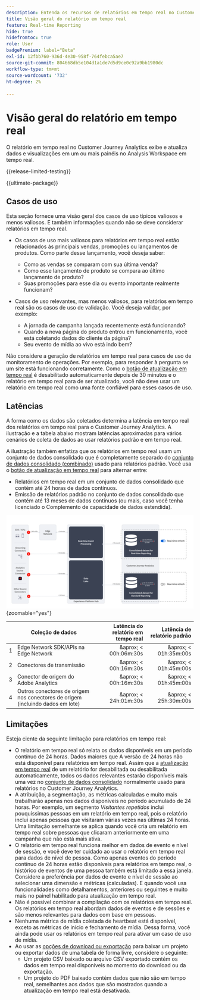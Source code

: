 ```yaml
---
description: Entenda os recursos de relatórios em tempo real no Customer Journey Analytics.
title: Visão geral do relatório em tempo real
feature: Real-time Reporting
hide: true
hidefromtoc: true
role: User
badgePremium: label="Beta"
exl-id: 12fbb760-936d-4e30-958f-764febca5ae7
source-git-commit: 804668db5e104d1a1de7d5d9ce0c92a9bb1980dc
workflow-type: tm+mt
source-wordcount: '732'
ht-degree: 2%

---
```


# Visão geral do relatório em tempo real

O relatório em tempo real no Customer Journey Analytics exibe e atualiza dados e visualizações em um ou mais painéis no Analysis Workspace em tempo real.

{{release-limited-testing}}

{{ultimate-package}}

## Casos de uso

Esta seção fornece uma visão geral dos casos de uso típicos valiosos e menos valiosos. E também informações quando não se deve considerar relatórios em tempo real.

* Os casos de uso mais valiosos para relatórios em tempo real estão relacionados às principais vendas, promoções ou lançamentos de produtos.
Como parte desse lançamento, você deseja saber:

   * Como as vendas se comparam com sua última venda?
   * Como esse lançamento de produto se compara ao último lançamento de produto?
   * Suas promoções para esse dia ou evento importante realmente funcionam?

* Casos de uso relevantes, mas menos valiosos, para relatórios em tempo real são os casos de uso de validação.
Você deseja validar, por exemplo:

   * A jornada de campanha lançada recentemente está funcionando?
   * Quando a nova página do produto entrou em funcionamento, você está coletando dados do cliente da página?
   * Seu evento de mídia ao vivo está indo bem?

Não considere a geração de relatórios em tempo real para casos de uso de monitoramento de operações. Por exemplo, para responder à pergunta se um site está funcionando corretamente. Como o [botão de atualização em tempo real](use-real-time.md) é desabilitado automaticamente depois de 30 minutos e o relatório em tempo real para de ser atualizado, você não deve usar um relatório em tempo real como uma fonte confiável para esses casos de uso.


## Latências

A forma como os dados são coletados determina a latência em tempo real dos relatórios em tempo real para o Customer Journey Analytics. A ilustração e a tabela abaixo mostram latências aproximadas para vários cenários de coleta de dados ao usar relatórios padrão e em tempo real.

A ilustração também enfatiza que os relatórios em tempo real usam um conjunto de dados consolidado que é completamente separado do [conjunto de dados consolidado (combinado)](/help/connections/combined-dataset.md) usado para relatórios padrão. Você usa o [botão de atualização em tempo real](use-real-time.md) para alternar entre:

* Relatórios em tempo real em um conjunto de dados consolidado que contém até 24 horas de dados contínuos.
* Emissão de relatórios padrão no conjunto de dados consolidado que contém até 13 meses de dados contínuos (ou mais, caso você tenha licenciado o Complemento de capacidade de dados estendida).

![Relatório em tempo real](assets/real-time-reporting-latencies.svg){zoomable="yes"}

| | Coleção de dados | Latência do relatório em tempo real | Latência de relatório padrão |
|:---:|---|--:|--:|
| 1 | Edge Network SDK/APIs na Edge Network | &amp;aprox; &lt; 00h:06m:30s | &amp;aprox; &lt; 01h:35m:00s |
| 2 | Conectores de transmissão | &amp;aprox; &lt; 00h:16m:30s | &amp;aprox; &lt; 01h:45m:00s |
| 3 | Conector de origem do Adobe Analytics | &amp;aprox; &lt; 00h:16m:30s | &amp;aprox; &lt; 01h:45m:00s |
| 4 | Outros conectores de origem nos conectores de origem (incluindo dados em lote) | &amp;aprox; &lt; 24h:01m:30s | &amp;aprox; &lt; 25h:30m:00s |

## Limitações

Esteja ciente da seguinte limitação para relatórios em tempo real:

* O relatório em tempo real só relata os dados disponíveis em um período contínuo de 24 horas. Dados maiores que   A versão de 24 horas não está disponível para relatórios em tempo real. Assim que a [atualização em tempo real](use-real-time.md) de um relatório for desabilitada ou desabilitada automaticamente, todos os dados relevantes estarão disponíveis mais uma vez no [conjunto de dados consolidado](/help/connections/combined-dataset.md) normalmente usado para relatórios no Customer Journey Analytics.
* A atribuição, a segmentação, as métricas calculadas e muito mais trabalharão apenas nos dados disponíveis no período acumulado de 24 horas. Por exemplo, um segmento *Visitantes repetidos* inclui pouquíssimas pessoas em um relatório em tempo real, pois o relatório inclui apenas pessoas que visitaram várias vezes nas últimas 24 horas. Uma limitação semelhante se aplica quando você cria um relatório em tempo real sobre pessoas que clicaram anteriormente em uma campanha que não está mais ativa.
* O relatório em tempo real funciona melhor em dados de evento e nível de sessão, e você deve ter cuidado ao usar o relatório em tempo real para dados de nível de pessoa. <!--Need to explain this a bit better --> Como apenas eventos do período contínuo de 24 horas estão disponíveis para relatórios em tempo real, o histórico de eventos de uma pessoa também está limitado a essa janela. Considere a preferência por dados de evento e nível de sessão ao selecionar uma dimensão e métricas (calculadas). E quando você usa funcionalidades como detalhamentos, anteriores ou seguintes e muito mais no painel habilitado para atualização em tempo real.
* Não é possível combinar a compilação com os relatórios em tempo real. <!-- Do we need to explain this in more detail, why? --> Os relatórios em tempo real abordam dados de eventos e de sessões e são menos relevantes para dados com base em pessoas.
* Nenhuma métrica de mídia coletada de heartbeat está disponível, exceto as métricas de início e fechamento de mídia. Dessa forma, você ainda pode usar os relatórios em tempo real para ativar um caso de uso de mídia.
* Ao usar as [opções de download ou exportação](/help/analysis-workspace/export/download-send.md) para baixar um projeto ou exportar dados de uma tabela de forma livre, considere o seguinte:
   * Um projeto CSV baixado ou arquivo CSV exportado contém os dados em tempo real disponíveis no momento do download ou da exportação.
   * Um projeto do PDF baixado contém dados que não são em tempo real, semelhantes aos dados que são mostrados quando a atualização em tempo real está desativada.
